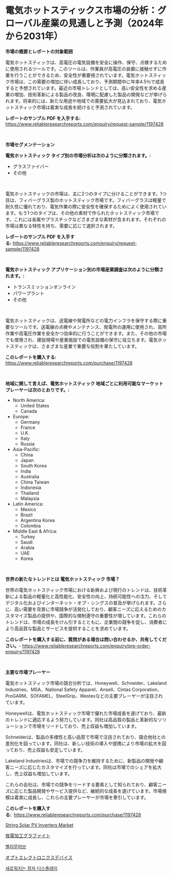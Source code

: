 <p><h1>電気ホットスティックス市場の分析：グローバル産業の見通しと予測（2024年から2031年）</h1></p><p><strong>市場の概要とレポートの対象範囲</strong></p>
<p><p>電気ホットスティックは、高電圧の電気設備を安全に操作、保守、点検するために使用されるツールです。このツールは、作業員が高電圧の装置に接触せずに作業を行うことができるため、安全性が重要視されています。電気ホットスティック市場は、この需要の増加に伴い成長しており、予測期間中に年率4.5％で成長すると予想されています。最近の市場トレンドとしては、高い安全性を求める産業の増加、技術革新による製品の改良、環境に配慮した製品の開発などが挙げられます。将来的には、新たな用途や地域での需要拡大が見込まれており、電気ホットスティック市場は着実な成長を続けると予測されています。</p></p>
<p><strong>レポートのサンプル PDF を入手する:</strong> <a href="https://www.reliableresearchreports.com/enquiry/request-sample/1197428">https://www.reliableresearchreports.com/enquiry/request-sample/1197428</a></p>
<p>&nbsp;</p>
<p><strong>市場セグメンテーション</strong></p>
<p><strong>電気ホットスティック タイプ別の市場分析は次のように分類されます。:</strong></p>
<p><ul><li>グラスファイバー</li><li>その他</li></ul></p>
<p>&nbsp;</p>
<p><p>電気ホットスティックの市場は、主に2つのタイプに分けることができます。1つ目は、フィバーグラス製のホットスティック市場です。フィバーグラスは軽量で耐久性に優れており、電気作業の際に安全性を確保するためによく使用されています。もう1つのタイプは、その他の素材で作られたホットスティック市場です。これには金属やプラスチックなどさまざまな素材が含まれます。それぞれの市場は異なる特性を持ち、需要に応じて選択されます。</p></p>
<p><strong>レポートのサンプル PDF を入手する:</strong>&nbsp;<a href="https://www.reliableresearchreports.com/enquiry/request-sample/1197428">https://www.reliableresearchreports.com/enquiry/request-sample/1197428</a></p>
<p>&nbsp;</p>
<p><strong> 電気ホットスティック アプリケーション別の市場産業調査は次のように分類されます。:</strong></p>
<p><ul><li>トランスミッションオンライン</li><li>パワープラント</li><li>その他</li></ul></p>
<p>&nbsp;</p>
<p><p>電気ホットスティックは、送電線や発電所などの電力インフラを保守する際に重要なツールです。送電線の点検やメンテナンス、発電所の運用に使用され、高所作業や高電圧作業を安全かつ効率的に行うことができます。また、その他の市場でも使用され、建設現場や産業施設での電気設備の保守に役立ちます。電気ホットスティックは、さまざまな産業で重要な役割を果たしています。</p></p>
<p><strong>このレポートを購入する:</strong>&nbsp; <a href="https://www.reliableresearchreports.com/purchase/1197428">https://www.reliableresearchreports.com/purchase/1197428</a></p>
<p>&nbsp;</p>
<p><strong>地域に関して言えば、電気ホットスティック 地域ごとに利用可能なマーケットプレーヤーは次のとおりです。:</strong></p>
<p><ul>
    <li>
        North America:
        <ul>
            <li>United States</li>
            <li>Canada</li>
        </ul>
    </li>
    <li>
        Europe:
        <ul>
            <li>Germany</li>
            <li>France</li>
            <li>U.K.</li>
            <li>Italy</li>
            <li>Russia</li>
        </ul>
    </li>
    <li>
        Asia-Pacific:
        <ul>
            <li>China</li>
            <li>Japan</li>
            <li>South Korea</li>
            <li>India</li>
            <li>Australia</li>
            <li>China Taiwan</li>
            <li>Indonesia</li>
            <li>Thailand</li>
            <li>Malaysia</li>
        </ul>
    </li>
    <li>
        Latin America:
        <ul>
            <li>Mexico</li>
            <li>Brazil</li>
            <li>Argentina Korea</li>
            <li>Colombia</li>
        </ul>
    </li>
    <li>
        Middle East & Africa:
        <ul>
            <li>Turkey</li>
            <li>Saudi</li>
            <li>Arabia</li>
            <li>UAE</li>
            <li>Korea</li>
        </ul>
    </li>
    </ul></p>
<p>&nbsp;</p>
<p><strong>世界の新たなトレンドとは 電気ホットスティック 市場？</strong></p>
<p><p>世界の電気ホットスティック市場における新興および現行のトレンドは、技術革新による製品の軽量化と高性能化、安全性の向上、持続可能性への注力、そしてデジタル化およびインターネット・オブ・シングスの普及が挙げられます。さらに、高い需要を背景に市場競争が活発化しており、顧客ニーズに応えるためのカスタマイズ製品の提供や、国際的な規制遵守の重要性が増しています。これらのトレンドは、市場の成長をけん引するとともに、企業間の競争を促し、消費者により高品質な製品とサービスを提供することを求めています。</p></p>
<p><strong>このレポートを購入する前に、質問がある場合は問い合わせるか、共有してください。</strong>- <a href="https://www.reliableresearchreports.com/enquiry/pre-order-enquiry/1197428">https://www.reliableresearchreports.com/enquiry/pre-order-enquiry/1197428</a></p>
<p>&nbsp;</p>
<p><strong>主要な市場プレーヤー</strong></p>
<p><p>電気ホットスティック市場の競合分析では、Honeywell、Schneider、Lakeland Industries、MSA、National Safety Apparel、Ansell、Cintas Corporation、ProGARM、SOFAMEL、SteelGrip、Westexなどの主要プレーヤーが注目されています。</p><p>Honeywellは、電気ホットスティック市場で優れた市場成長を遂げており、最新のトレンドに適応するよう努力しています。同社は高品質の製品と革新的なソリューションで市場をリードしており、売上収益も増加しています。</p><p>Schneiderは、製品の多様性と高い品質で市場で注目されており、競合他社との差別化を図っています。同社は、新しい技術の導入や提携により市場の拡大を図っており、売上収益も安定しています。</p><p>Lakeland Industriesは、市場での競争力を維持するために、新製品の開発や顧客ニーズに応じたカスタマイズを行っています。同社は市場でのシェアを拡大し、売上収益も増加しています。</p><p>これらの会社は、市場での競争をリードする要素として知られており、顧客ニーズに応じた製品開発やサービス提供など、継続的な成長を遂げています。市場規模は着実に成長し、これらの主要プレーヤーが市場を牽引しています。</p></p>
<p><strong>このレポートを購入する:</strong>&nbsp;&nbsp;<a href="https://www.reliableresearchreports.com/purchase/1197428">https://www.reliableresearchreports.com/purchase/1197428</a></p>
<p><p><a href="https://issuu.com/reportprime-2/docs/string-solar-pv-inverters-market-size-2030.pptx">String Solar PV Inverters Market</a></p><p><a href="https://github.com/sghwr779811674/Market-Research-Report-List-1/blob/main/72119813642.md">放電加工グラファイト</a></p><p><a href="https://github.com/vdhdwjyp90142/Market-Research-Report-List-1/blob/main/44136973185.md">벨리무마브</a></p><p><a href="https://medium.com/@izaiahbartell/%E5%85%89%E9%9B%BB%E5%AD%90%E3%83%87%E3%83%90%E3%82%A4%E3%82%B9%E5%B8%82%E5%A0%B4%E8%A6%8F%E6%A8%A1-%E5%B8%82%E5%A0%B4%E5%B1%95%E6%9C%9B%E3%81%A8%E5%B8%82%E5%A0%B4%E4%BA%88%E6%B8%AC-2024%E5%B9%B4%E3%81%8B%E3%82%892031%E5%B9%B4-4822d2434156">オプトエレクトロニクスデバイス</a></p><p><a href="https://medium.com/@royerdmtyan906778/quot-%EC%8B%A4%EC%8B%9C%EA%B0%84-%EC%A0%90%EC%9E%90-%ED%99%94%EB%A9%B4-%EA%B0%B1%EC%8B%A0-%EC%8B%9C%EC%9E%A5-%EC%A7%80%ED%91%9C-%ED%95%B4%EC%84%9D-%EC%8B%9C%EC%9E%A5-%EC%A0%90%EC%9C%A0%EC%9C%A8-%ED%8A%B8%EB%A0%8C%EB%93%9C-%EB%B0%8F-%EC%84%B1%EC%9E%A5-%ED%8C%A8%ED%84%B4-quot-0191438d4845">새로워지는 점자 디스플레이</a></p></p>